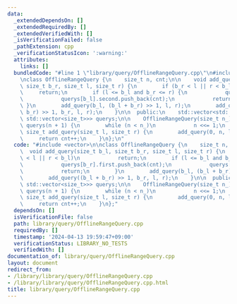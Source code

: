 ```yaml
---
data:
  _extendedDependsOn: []
  _extendedRequiredBy: []
  _extendedVerifiedWith: []
  _isVerificationFailed: false
  _pathExtension: cpp
  _verificationStatusIcon: ':warning:'
  attributes:
    links: []
  bundledCode: "#line 1 \"library/query/OfflineRangeQuery.cpp\"\n#include <vector>\n\
    \nclass OfflineRangeQuery {\n    size_t n, cnt;\n\n    void add_query(size_t b_l,\
    \ size_t b_r, size_t l, size_t r) {\n        if (b_r < l || r < b_l)\n       \
    \     return;\n        if (l <= b_l and b_r <= r) {\n            querys[b_r].first.push_back(cnt);\n\
    \            querys[b_l].second.push_back(cnt);\n            return;\n       \
    \ }\n        add_query(b_l, (b_l + b_r) >> 1, l, r);\n        add_query((b_l +\
    \ b_r) >> 1, b_r, l, r);\n    }\n\n  public:\n    std::vector<std::pair<std::vector<size_t>,\
    \ std::vector<size_t>>> querys;\n\n    OfflineRangeQuery(size_t n_) : n(1), cnt(0),\
    \ querys(n + 1) {\n        while (n < n_)\n            n <<= 1;\n    }\n\n   \
    \ size_t add_query(size_t l, size_t r) {\n        add_query(0, n, l, r);\n   \
    \     return cnt++;\n    }\n};\n"
  code: "#include <vector>\n\nclass OfflineRangeQuery {\n    size_t n, cnt;\n\n  \
    \  void add_query(size_t b_l, size_t b_r, size_t l, size_t r) {\n        if (b_r\
    \ < l || r < b_l)\n            return;\n        if (l <= b_l and b_r <= r) {\n\
    \            querys[b_r].first.push_back(cnt);\n            querys[b_l].second.push_back(cnt);\n\
    \            return;\n        }\n        add_query(b_l, (b_l + b_r) >> 1, l, r);\n\
    \        add_query((b_l + b_r) >> 1, b_r, l, r);\n    }\n\n  public:\n    std::vector<std::pair<std::vector<size_t>,\
    \ std::vector<size_t>>> querys;\n\n    OfflineRangeQuery(size_t n_) : n(1), cnt(0),\
    \ querys(n + 1) {\n        while (n < n_)\n            n <<= 1;\n    }\n\n   \
    \ size_t add_query(size_t l, size_t r) {\n        add_query(0, n, l, r);\n   \
    \     return cnt++;\n    }\n};"
  dependsOn: []
  isVerificationFile: false
  path: library/query/OfflineRangeQuery.cpp
  requiredBy: []
  timestamp: '2024-04-13 19:59:47+09:00'
  verificationStatus: LIBRARY_NO_TESTS
  verifiedWith: []
documentation_of: library/query/OfflineRangeQuery.cpp
layout: document
redirect_from:
- /library/library/query/OfflineRangeQuery.cpp
- /library/library/query/OfflineRangeQuery.cpp.html
title: library/query/OfflineRangeQuery.cpp
---
```

